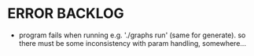# ERROR BACKLOG
- program fails when running e.g. './graphs run' (same for generate). so there must be some inconsistency with param handling, somewhere...
